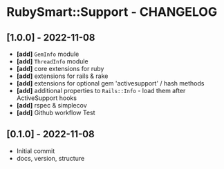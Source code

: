 # RubySmart::Support - CHANGELOG

## [1.0.0] - 2022-11-08
* **[add]** `GemInfo` module
* **[add]** `ThreadInfo` module
* **[add]** core extensions for ruby
* **[add]** extensions for rails & rake
* **[add]** extensions for optional gem 'activesupport' / hash methods
* **[add]** additional properties to `Rails::Info` - load them after ActiveSupport hooks
* **[add]** rspec & simplecov
* **[add]** Github workflow Test

## [0.1.0] - 2022-11-08
* Initial commit
* docs, version, structure
